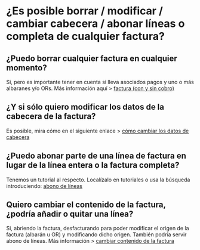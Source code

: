 # ¿Es posible borrar / modificar / cambiar cabecera / abonar líneas o completa de cualquier factura?

## ¿Puedo borrar cualquier factura en cualquier momento?

Si, pero es importante tener en cuenta si lleva asociados pagos y uno o más albaranes y/o ORs. Más información aquí > [factura (con y sin cobro)​](../../../tutoriales/administracion/facturas\_tutoriales/factura-borrado-con-y-sin-cobro-asociado.md)

## ¿Y si sólo quiero modificar los datos de la cabecera de la factura?

Es posible, mira cómo en el siguiente enlace > [cómo cambiar los datos de cabecera](../../../tutoriales/administracion/facturas\_tutoriales/factura-cambio-de-la-serie-numero.md)

## ¿Puedo abonar parte de una línea de factura en lugar de la línea entera o la factura completa?

Tenemos un tutorial al respecto. Localízalo en tutoriales o usa la búsqueda introduciendo: [abono de líneas](../../../tutoriales/administracion/facturas\_tutoriales/factura-abono-de-lineas-o-completo.md)

## Quiero cambiar el contenido de la factura, ¿podría añadir o quitar una línea?

Si, abriendo la factura, desfacturando para poder modificar el origen de la factura (albarán u OR) y modificando dicho origen. También podría servir abono de líneas. Más información > [cambiar contenido de la factura](../../../tutoriales/administracion/facturas\_tutoriales/factura-cambiar-contenido.md)
